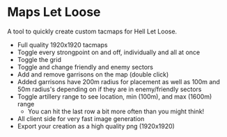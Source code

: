 # Maps Let Loose

A tool to quickly create custom tacmaps for Hell Let Loose.

- Full quality 1920x1920 tacmaps
- Toggle every strongpoint on and off, individually and all at once
- Toggle the grid
- Toggle and change friendly and enemy sectors
- Add and remove garrisons on the map (double click)
- Added garrisons have 200m radius for placement as well as 100m and 50m radius's depending on if they are in enemy/friendly sectors
- Toggle artillery range to see location, min (100m), and max (1600m) range
  - You can hit the last row a bit more often than you might think!
- All client side for very fast image generation
- Export your creation as a high quality png (1920x1920)
